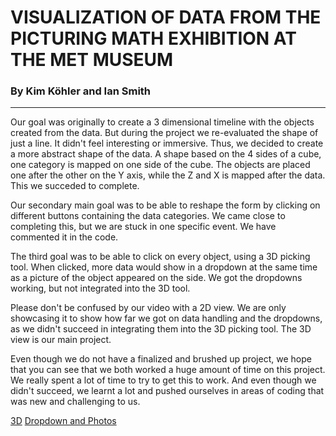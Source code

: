 # VISUALIZATION OF DATA FROM THE PICTURING MATH EXHIBITION AT THE MET MUSEUM
### By Kim Köhler and Ian Smith

------

Our goal was originally to create a 3 dimensional timeline with the objects created from the data. 
But during the project we re-evaluated the shape of just a line. It didn't feel interesting or immersive.
Thus, we decided to create a more abstract shape of the data. A shape based on the 4 sides of a cube, one category is mapped on one side of the cube. The objects are placed one after the other on the Y axis, while the Z and X is mapped after the data. This we succeded to complete.

Our secondary main goal was to be able to reshape the form by clicking on different buttons containing the data categories. We came close to completing this, but we are stuck in one specific event. We have commented it in the code.

The third goal was to be able to click on every object, using a 3D picking tool. When clicked, more data would show in a dropdown at the same time as a picture of the object appeared on the side. We got the dropdowns working, but not integrated into the 3D tool.

Please don't be confused by our video with a 2D view. We are only showcasing it to show how far we got on data handling and the dropdowns, as we didn't succeed in integrating them into the 3D picking tool. The 3D view is our main project.

Even though we do not have a finalized and brushed up project, we hope that you can see that we both worked a huge amount of time on this project. We really spent a lot of time to try to get this to work. And even though we didn't succeed, we learnt a lot and pushed ourselves in areas of coding that was new and challenging to us.

[3D](https://vimeo.com/217273537)
[Dropdown and Photos](https://vimeo.com/217276143)